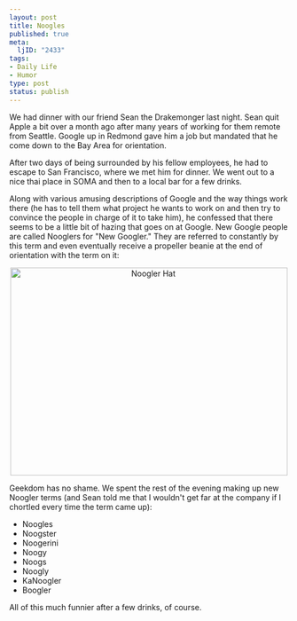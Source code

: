 ```yaml
--- 
layout: post
title: Noogles
published: true
meta: 
  ljID: "2433"
tags: 
- Daily Life
- Humor
type: post
status: publish
---
```

We had dinner with our friend Sean the Drakemonger last night. Sean quit Apple a bit over a month ago after many years of working for them remote from Seattle. Google up in Redmond gave him a job but mandated that he come down to the Bay Area for orientation.

After two days of being surrounded by his fellow employees, he had to escape to San Francisco, where we met him for dinner. We went out to a nice thai place in SOMA and then to a local bar for a few drinks.

Along with various amusing descriptions of Google and the way things work there (he has to tell them what project he wants to work on and then try to convince the people in charge of it to take him), he confessed that there seems to be a little bit of hazing that goes on at Google. New Google people are called Nooglers for "New Googler." They are referred to constantly by this term and even eventually receive a propeller beanie at the end of orientation with the term on it:
<p align="center"><a href="http://www.flickr.com/photos/albill/429691222/" title="Photo Sharing"><img src="http://farm1.static.flickr.com/184/429691222_c505cf57cf.jpg" alt="Noogler Hat" height="375" width="500" /></a></p>
Geekdom has no shame. We spent the rest of the evening making up new Noogler terms (and Sean told me that I wouldn't get far at the company if I chortled every time the term came up):
<ul>
	<li>Noogles</li>
	<li>Noogster</li>
	<li>Noogerini</li>
	<li>Noogy</li>
	<li>Noogs</li>
	<li>Noogly</li>
	<li>KaNoogler</li>
	<li>Boogler</li>
</ul>
All of this much funnier after a few drinks, of course.
